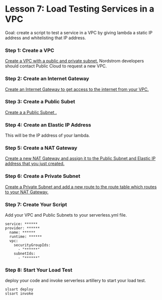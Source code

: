 # Lesson 7: Load Testing Services in a VPC
Goal: create a script to test a service in a VPC by giving lambda a static IP address and whitelisting that IP address.

### Step 1: Create a VPC
[Create a VPC with a public and private subnet.](https://docs.aws.amazon.com/AmazonVPC/latest/UserGuide/VPC_Scenario2.html)
Nordstrom developers should contact Public Cloud to request a new VPC.

### Step 2: Create an Internet Gateway
[Create an Internet Gateway to get access to the internet from your VPC.](https://docs.aws.amazon.com/AmazonVPC/latest/UserGuide/VPC_Internet_Gateway.html)

### Step 3: Create a Public Subet
[Create a a Public Subnet .](https://docs.aws.amazon.com/AmazonVPC/latest/UserGuide/VPC_Internet_Gateway.html)

### Step 4: Create an Elastic IP Address
This will be the IP address of your lambda.

### Step 5: Create a NAT Gateway
[Create a new NAT Gateway and assign it to the Public Subnet and Elastic IP address that you just created.](https://docs.aws.amazon.com/AmazonVPC/latest/UserGuide/vpc-nat-gateway.html)


### Step 6: Create a Private Subnet
[Create a Private Subnet and add a new route to the route table which routes to your NAT Gateway.](https://docs.aws.amazon.com/AmazonVPC/latest/UserGuide/vpc-nat-gateway.html)


### Step 7: Create Your Script
Add your VPC and Public Subnets to your serverless.yml file.
```
service: ******
provider: ******
  name: ******
  runtime: ******
  vpc:
    securityGroupIds:
      - "******"
    subnetIds:
      - "******"
```
### Step 8: Start Your Load Test
deploy your code and invoke serverless artillery to start your load test.
```
slsart deploy
slsart invoke
```
